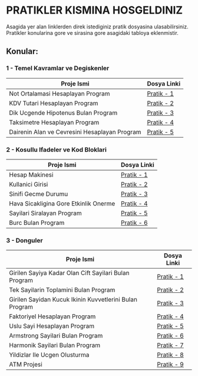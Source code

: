 # PRATIKLER KISMINA HOSGELDINIZ

Asagida yer alan linklerden direk istediginiz pratik dosyasina ulasabilirsiniz. Pratikler konularina gore ve sirasina gore asagidaki tabloya eklenmistir.

## Konular:

### 1 - Temel Kavramlar ve Degiskenler

| Proje Ismi | Dosya Linki |
| ---------- | ----------- |
| Not Ortalamasi Hesaplayan Program | [Pratik - 1](https://github.com/rrob1n/Java101Odevler/blob/main/Pratikler/NotOrtalamasiHesaplayanProgram/src/Main.java) |
| KDV Tutari Hesaplayan Program | [Pratik - 2](https://github.com/rrob1n/Java101Odevler/blob/main/Pratikler/KDVTutariHesaplayanProgram/src/Main.java) |
| Dik Ucgende Hipotenus Bulan Program | [Pratik - 3](https://github.com/rrob1n/Java101Odevler/blob/main/Pratikler/DikUcgendeHipotenusBulanProgram/src/Main.java) |
| Taksimetre Hesaplayan Program | [Pratik - 4](https://github.com/rrob1n/Java101Odevler/blob/main/Pratikler/TaksimetreHesaplayanProgram/src/Main.java) |
| Dairenin Alan ve Cevresini Hesaplayan Program | [Pratik - 5](https://github.com/rrob1n/Java101Odevler/blob/main/Pratikler/DaireninAlaniVeCevresiniHesaplayanProgram/src/Main.java) |

### 2 - Kosullu Ifadeler ve Kod Bloklari

| Proje Ismi | Dosya Linki |
| ---------- | ----------- |
| Hesap Makinesi | [Pratik - 1](https://github.com/rrob1n/Java101Odevler/blob/main/Pratikler/HesapMakinesi/src/Main.java) |
| Kullanici Girisi | [Pratik - 2](https://github.com/rrob1n/Java101Odevler/blob/main/Pratikler/KullaniciGirisi/src/Main.java) |
| Sinifi Gecme Durumu | [Pratik - 3](https://github.com/rrob1n/Java101Odevler/blob/main/Pratikler/SinifiGecmeDurumu/src/Main.java) |
| Hava Sicakligina Gore Etkinlik Onerme | [Pratik - 4](https://github.com/rrob1n/Java101Odevler/blob/main/Pratikler/HavaSicakliginaGoreEtkinlikOnerme/src/Main.java) |
| Sayilari Siralayan Program | [Pratik - 5](https://github.com/rrob1n/Java101Odevler/blob/main/Pratikler/SayilariSiralayanProgram/src/Main.java) |
| Burc Bulan Program | [Pratik - 6](https://github.com/rrob1n/Java101Odevler/blob/main/Pratikler/BurcBulanProgram/src/Main.java) |

### 3 - Donguler

| Proje Ismi | Dosya Linki |
| ---------- | ----------- |
| Girilen Sayiya Kadar Olan Cift Sayilari Bulan Program| [Pratik - 1](https://github.com/rrob1n/Java101Odevler/blob/main/Pratikler/GirilenSayiyaKadarOlanCiftSayilariBulanProgram/src/Main.java)
| Tek Sayilarin Toplamini Bulan Program | [Pratik - 2](https://github.com/rrob1n/Java101Odevler/blob/main/Pratikler/TekSayilarinToplaminiBulanProgram/src/Main.java) |
| Girilen Sayidan Kucuk Ikinin Kuvvetlerini Bulan Program | [Pratik - 3](https://github.com/rrob1n/Java101Odevler/blob/main/Pratikler/GirilenSayidanKucukIkininKuvvetleriniBulanProgram/src/Main.java) |
| Faktoriyel Hesaplayan Program | [Pratik - 4](https://github.com/rrob1n/Java101Odevler/blob/main/Pratikler/FaktoriyelHesaplayanProgram/src/Main.java) |
| Uslu Sayi Hesaplayan Program | [Pratik - 5](https://github.com/rrob1n/Java101Odevler/blob/main/Pratikler/UsluSayiHesaplayanProgram/src/Main.java) |
| Armstrong Sayilari Bulan Program | [Pratik - 6](https://github.com/rrob1n/Java101Odevler/blob/main/Pratikler/ArmstrongSayilariBulanProgram/src/Main.java) |
| Harmonik Sayilari Bulan Program | [Pratik - 7](https://github.com/rrob1n/Java101Odevler/blob/main/Pratikler/HarmonikSayilariBulanProgram/src/Main.java) |
| Yildizlar Ile Ucgen Olusturma | [Pratik - 8](https://github.com/rrob1n/Java101Odevler/blob/main/Pratikler/YildizlarIleUcgenYapimi/src/Main.java) |
| ATM Projesi | [Pratik - 9](https://github.com/rrob1n/Java101Odevler/blob/main/Pratikler/ATMProjesi/src/Main.java) |

